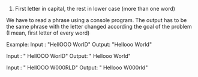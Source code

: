 01. First letter in capital, the rest in lower case (more than one word)

We have to read a phrase using a console program. The output has to be the same phrase with the letter changed according the goal of the problem (I mean, first letter of every word)

Example:
Input : "HellOOO WorlD"
Output: "Hellooo World"

Input : " HellOOO WorlD"
Output: " Hellooo World"

Input : " HellOOO  W000RLD"
Output: " Hellooo  W000rld"